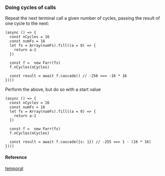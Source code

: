 ### Doing cycles of calls

Repeat the next terminal call a given number of cycles, passing the result of one cycle to the next:

    (async () => {
      const nCycles = 16
      const numFs = 16
      let fs = Array(numFs).fill((a = 0) => {
        return a-1
      })

      const f =  new Farr(fs)
      f.nCycles(nCycles)

      const result = await f.cascade() // -256 === -16 * 16
    })()


Perform the above, but do so with a start value

    (async () => {
      const nCycles = 16
      const numFs = 16
      let fs = Array(numFs).fill((a = 0) => {
        return a-1
      })

      const f =  new Farr(fs)
      f.nCycles(nCycles)

      const result = await f.cascade({s: 1}) // -255 === 1 - (16 * 16)
    })()


#### Reference
[temporal](https://www.npmjs.com/package/temporal)
